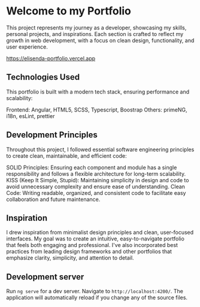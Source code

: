 # Welcome to my Portfolio

This project represents my journey as a developer, showcasing my skills, personal projects, and inspirations. Each section is crafted to reflect my growth in web development, with a focus on clean design, functionality, and user experience.

https://elisenda-portfolio.vercel.app

## Technologies Used

This portfolio is built with a modern tech stack, ensuring performance and scalability:

Frontend: Angular, HTML5, SCSS, Typescript, Boostrap
Others: primeNG, i18n, esLint, prettier

## Development Principles

Throughout this project, I followed essential software engineering principles to create clean, maintainable, and efficient code:

SOLID Principles: Ensuring each component and module has a single responsibility and follows a flexible architecture for long-term scalability.
KISS (Keep It Simple, Stupid): Maintaining simplicity in design and code to avoid unnecessary complexity and ensure ease of understanding.
Clean Code: Writing readable, organized, and consistent code to facilitate easy collaboration and future maintenance.

## Inspiration

I drew inspiration from minimalist design principles and clean, user-focused interfaces. My goal was to create an intuitive, easy-to-navigate portfolio that feels both engaging and professional. I've also incorporated best practices from leading design frameworks and other portfolios that emphasize clarity, simplicity, and attention to detail.

## Development server

Run `ng serve` for a dev server. Navigate to `http://localhost:4200/`. The application will automatically reload if you change any of the source files.




